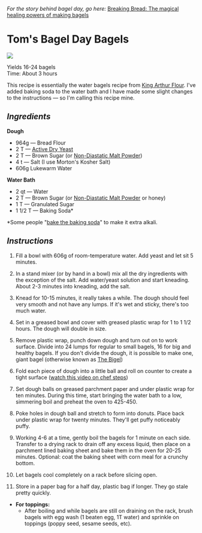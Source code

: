 *For the story behind bagel day, go here:* [Breaking Bread: The magical healing powers of making bagels ](https://www.pghcitypaper.com/pittsburgh/breaking-bread-the-magical-healing-powers-of-making-bagels/Content?oid=13837681)

# **Tom's Bagel Day Bagels**  
![](IMG_20190316_100736.jpg)

Yields 16-24 bagels   
Time: About 3 hours  

This recipe is essentially the water bagels recipe from [King Arthur Flour](https://www.kingarthurflour.com/recipes/bagels-recipe). I've added baking soda to the water bath and I have made some slight changes to the instructions — so I'm calling this recipe mine. 

## *Ingredients*

**Dough**

* 964g — Bread Flour 
* 2 T — [Active Dry Yeast](https://redstaryeast.com/products/red-star/red-star-active-dry-yeast/)
* 2 T — Brown Sugar (or [Non-Diastatic Malt Powder](https://www.kingarthurflour.com/shop/items/non-diastatic-malt-powder-16-oz))
* 4 t — Salt (I use Morton's Kosher Salt)
* 606g Lukewarm Water 

**Water Bath**

* 2 qt — Water
* 2 T — Brown Sugar (or [Non-Diastatic Malt Powder](https://www.kingarthurflour.com/shop/items/non-diastatic-malt-powder-16-oz) or honey)
* 1 T — Granulated Sugar
* 1 1/2 T — Baking Soda*

*Some people "[bake the baking soda](https://www.nytimes.com/2010/09/15/dining/15curious.html)" to make it extra alkali. 

## *Instructions*

1. Fill a bowl with 606g of room-temperature water. Add yeast and let sit 5 minutes.
1. In a stand mixer (or by hand in a bowl) mix all the dry ingredients with the exception of the salt. Add water/yeast solution and start kneading. About 2-3 minutes into kneading, add the salt. 

2. Knead for 10-15 minutes, it really takes a while. The dough should feel very smooth and not have any lumps. If it's wet and sticky, there's too much water.   
3. Set in a greased bowl and cover with greased plastic wrap for 1 to 1 1/2 hours. The dough will double in size. 
4. Remove plastic wrap, punch down dough and turn out on to work surface. Divide into 24 lumps for regular to small bagels, 16 for big and healthy bagels. If you don't divide the dough, it is possible to make one, giant bagel (otherwise known as [The Bigel](https://www.instagram.com/p/BtqdfVQhIL-/))
5. Fold each piece of dough into a little ball and roll on counter to create a tight surface ([watch this video on chef steps](https://www.youtube.com/watch?v=u2OptU3CBfk&feature=youtu.be))
6. Set dough balls on greased parchment paper and under plastic wrap for ten minutes. During this time, start bringing the water bath to a low, simmering boil and preheat the oven to 425-450. 
7. Poke holes in dough ball and stretch to form into donuts. Place back under plastic wrap for twenty minutes. They'll get puffy noticeably puffy.
8. Working 4-6 at a time, gently boil the bagels for 1 minute on each side. Transfer to a drying rack to drain off any excess liquid, then place on a parchment lined baking sheet and bake them in the oven for 20-25 minutes. Optional: coat the baking sheet with corn meal for a crunchy bottom.
9. Let bagels cool completely on a rack before slicing open. 
10. Store in a paper bag for a half day, plastic bag if longer. They go stale pretty quickly. 

* **For toppings:**
	- After boiling and while bagels are still on draining on the rack, brush bagels with egg wash (1 beaten egg, 1T water) and sprinkle on toppings (poppy seed, sesame seeds, etc).
